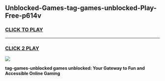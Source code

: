 
## Unblocked-Games-tag-games-unblocked-Play-Free-p614v
<h3>
<a href="https://premium76.site?title=tag-games-unblocked&ref=17A">CLICK TO PLAY</a></h3>
<hr>

<h3>
<a href="https://premium76.site?title=tag-games-unblocked&ref=17A">CLICK 2 PLAY</a>
  
</h3>

<a href="https://premium76.site?title=tag-games-unblocked&ref=17A"><img src="https://clearcache.store/games.png"></a>


**tag-games-unblocked games unblocked: Your Gateway to Fun and Accessible Online Gaming**
